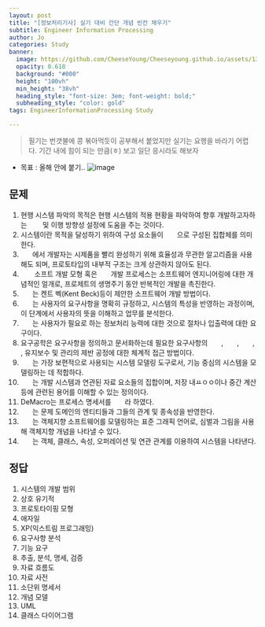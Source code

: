 ```yaml
---
layout: post
title: "[정보처리기사] 실기 대비 간단 개념 빈칸 채우기"
subtitle: Engineer Information Processing
author: Jo
categories: Study
banner:
  image: https://github.com/CheeseYoung/Cheeseyoung.github.io/assets/132384527/344f03e1-3952-4eeb-974d-ccef6206193f
  opacity: 0.618
  background: "#000"
  height: "100vh"
  min_height: "38vh"
  heading_style: "font-size: 3em; font-weight: bold;"
  subheading_style: "color: gold"
tags: EngineerInformationProcessing Study

---
```


> 필기는 번갯불에 콩 볶아먹듯이 공부해서 붙었지만 실기는 요행을 바라기 어렵다.
> 기간 내에 힘이 되는 만큼(ㅎ) 보고 일단 응시라도 해보자 
- 목표 : 올해 안에 붙기..
![image](https://github.com/CheeseYoung/Cheeseyoung.github.io/assets/132384527/344f03e1-3952-4eeb-974d-ccef6206193f)

## 문제

1. 현행 시스템 파악의 목적은 현행 시스템의 적용 현황을 파악하여 향후 개발하고자하는 ``　　`` 및 이행 방향성 설정에 도움을 주는 것이다.
2. 시스템이란 목적을 달성하기 위하여 구성 요소들이 ``　　``으로 구성된 집합체를 의미한다.
3. ``　　``에서 개발자는 시제품을 빨리 완성하기 위해 효율성과 무관한 알고리즘을 사용해도 되며, 프로토타입의 내부적 구조는 크게 상관하지 않아도 된다.
4. ``　　`` 소프트 개발 모형 혹은 ``　　``개발 프로세스는 소프트웨어 엔지니어링에 대한 개념적인 얼개로, 프로제트의 생명주기 동안 반복적인 개발을 촉진한다.
5. ``　　``는 켄트 벡(Kent Beck)등이 제안한 소프트웨어 개발 방법이다.
6. ``　　``는 사용자의 요구사항을 명확히 규정하고, 시스템의 특성을 반영하는 과정이며, 이 단계에서 사용자의 뜻을 이해하고 업무를 분석한다.
7. ``　　``는 사용자가 필요로 하는 정보처리 능력에 대한 것으로 절차나 입출력에 대한 요구이다.
8. 요구공학은 요구사항을 정의하고 문서화하는데 필요한 요구사항의 ``　　``, ``　　``, ``　　``, ``　　``, 유지보수 및 관리의 제반 공정에 대한 체계적 접근 방법이다.
9. ``　　``는 가장 보편적으로 사용되는 시스템 모델링 도구로서, 기능 중심의 시스템을 모델링하는 데 적합하다.
10. ``　　``는 개발 시스템과 연관된 자료 요소들의 집합이며, 저장 내ㅛㅇㅇ이나 중간 계산 등에 관련된 용어를 이해할 수 있는 정의이다.
11. DeMacro는 프로세스 명세서를 ``　　``라 하였다.
12. ``　　``는 문제 도메인의 엔티티들과 그들의 관계 및 종속성을 반영한다.
13. ``　　``는 객체지향 소프트웨어를 모델링하는 표준 그래픽 언어로, 심벌과 그림을 사용해 객체지향 개념을 나타낼 수 있다.
14. ``　　``는 객체, 클래스, 속성, 오퍼레이션 및 연관 관계를 이용하여 시스템을 나타낸다.





## 정답

1. 시스템의 개발 범위
2. 상호 유기적
3. 프로토타이핑 모형
4. 애자일
5. XP(익스트림 프로그래밍)
6. 요구사항 분석
7. 기능 요구
8. 추출, 분석, 명세, 검증
9. 자료 흐름도
10. 자료 사전
11. 소단위 명세서
12. 개념 모델
13. UML
14. 클래스 다이어그램












